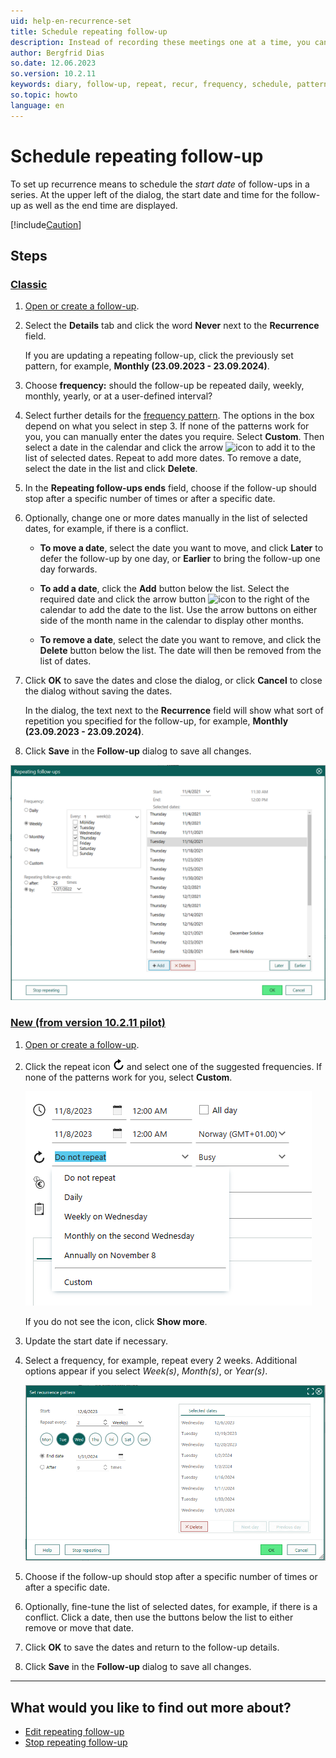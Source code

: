 ```yaml
---
uid: help-en-recurrence-set
title: Schedule repeating follow-up
description: Instead of recording these meetings one at a time, you can schedule repeating follow-ups
author: Bergfrid Dias
so.date: 12.06.2023
so.version: 10.2.11
keywords: diary, follow-up, repeat, recur, frequency, schedule, pattern
so.topic: howto
language: en
---
```


# Schedule repeating follow-up

To set up recurrence means to schedule the *start date* of follow-ups in a series. At the upper left of the dialog, the start date and time for the follow-up as well as the end time are displayed.

[!include[Caution](../includes/caution-do-not-change-recurring-date.md)]

## Steps

<!-- markdownlint-disable MD051 -->
### [Classic](#tab/fields-old)

1. [Open or create a follow-up][2].

2. Select the **Details** tab and click the word **Never** next to the **Recurrence** field.

    If you are updating a repeating follow-up, click the previously set pattern, for example, **Monthly (23.09.2023 - 23.09.2024)**.

3. Choose **frequency:** should the follow-up be repeated daily, weekly, monthly, yearly, or at a user-defined interval?

4. Select further details for the [frequency pattern][4]. The options in the box depend on what you select in step 3.
    If none of the patterns work for you, you can manually enter the dates you require.
    Select **Custom**. Then select a date in the calendar and click the arrow ![icon][img2] to add it to the list of selected dates. Repeat to add more dates. To remove a date, select the date in the list and click **Delete**.

5. In the **Repeating follow-ups ends** field, choose if the follow-up should stop after a specific number of times or after a specific date.

6. Optionally, change one or more dates manually in the list of selected dates, for example, if there is a conflict.

    * **To move a date**, select the date you want to move, and click **Later** to defer the follow-up by one day, or **Earlier** to bring the follow-up one day forwards.

    * **To add a date**, click the **Add** button below the list. Select the required date and click the arrow button ![icon][img2] to the right of the calendar to add the date to the list. Use the arrow buttons on either side of the month name in the calendar to display other months.

    * **To remove a date**, select the date you want to remove, and click the **Delete** button below the list. The date will then be removed from the list of dates.

7. Click **OK** to save the dates and close the dialog, or click **Cancel** to close the dialog without saving the dates.

    In the dialog, the text next to the **Recurrence** field will show what sort of repetition you specified for the follow-up, for example, **Monthly (23.09.2023 - 23.09.2024)**.

8. Click **Save** in the **Follow-up** dialog to save all changes.

![Repeating follow-ups dialog -screenshot][img6]

### [New (from version 10.2.11 pilot)](#tab/fields-new)

1. [Open or create a follow-up][2].

1. Click the repeat icon ![icon][img1] and select one of the suggested frequencies. If none of the patterns work for you, select **Custom**.

    ![Follow-up dialog, suggested recurrence -screenshot][img8]

    If you do not see the icon, click **Show more**.

1. Update the start date if necessary.

1. Select a frequency, for example, repeat every 2 weeks. Additional options appear if you select *Week(s)*, *Month(s)*, or *Year(s)*.

    ![Follow-up dialog, recurrence -screenshot][img7]

1. Choose if the follow-up should stop after a specific number of times or after a specific date.

1. Optionally, fine-tune the list of selected dates, for example, if there is a conflict. Click a date, then use the buttons below the list to either remove or move that date.

1. Click **OK** to save the dates and return to the follow-up details.

1. Click **Save** in the **Follow-up** dialog to save all changes.

***
<!-- markdownlint-restore -->

## What would you like to find out more about?

* [Edit repeating follow-up][1]
* [Stop repeating follow-up][3]

<!-- Referenced links -->
[1]: ../edit-follow-up.md#repeat
[2]: ../create-follow-up.md
[3]: stop.md
[4]: index.md#frequency

<!-- Referenced images -->
[img1]: ../../../../../common/icons/refresh-icon.png
[img2]: ../../../../media/icons/arrow-right.png
[img6]: ../../../../media/loc/en/diary/recurrence-dialog.png
[img7]: ../../../../media/loc/en/diary/recurrence-selected-dates.png
[img8]: ../../../../media/loc/en/diary/suggested-pattern.png
